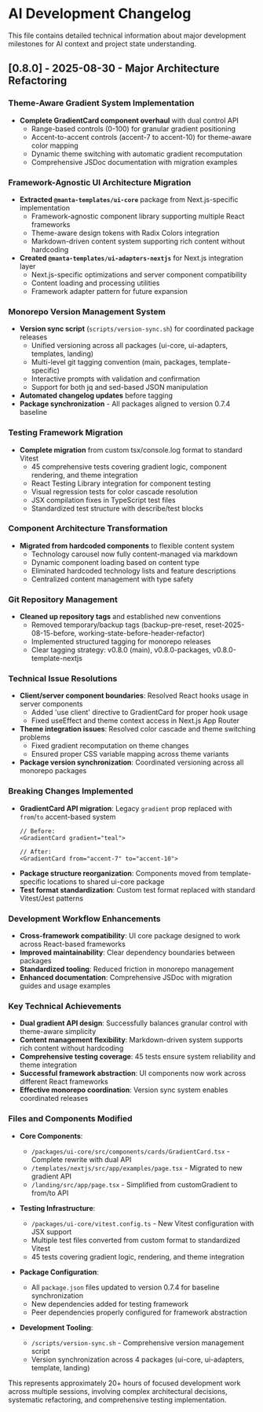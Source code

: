 # AI Development Changelog

This file contains detailed technical information about major development milestones for AI context and project state understanding.

## [0.8.0] - 2025-08-30 - Major Architecture Refactoring

### Theme-Aware Gradient System Implementation
- **Complete GradientCard component overhaul** with dual control API
  - Range-based controls (0-100) for granular gradient positioning
  - Accent-to-accent controls (accent-7 to accent-10) for theme-aware color mapping
  - Dynamic theme switching with automatic gradient recomputation
  - Comprehensive JSDoc documentation with migration examples

### Framework-Agnostic UI Architecture Migration
- **Extracted `@manta-templates/ui-core`** package from Next.js-specific implementation
  - Framework-agnostic component library supporting multiple React frameworks
  - Theme-aware design tokens with Radix Colors integration
  - Markdown-driven content system supporting rich content without hardcoding
- **Created `@manta-templates/ui-adapters-nextjs`** for Next.js integration layer
  - Next.js-specific optimizations and server component compatibility
  - Content loading and processing utilities
  - Framework adapter pattern for future expansion

### Monorepo Version Management System
- **Version sync script** (`scripts/version-sync.sh`) for coordinated package releases
  - Unified versioning across all packages (ui-core, ui-adapters, templates, landing)
  - Multi-level git tagging convention (main, packages, template-specific)
  - Interactive prompts with validation and confirmation
  - Support for both jq and sed-based JSON manipulation
- **Automated changelog updates** before tagging
- **Package synchronization** - All packages aligned to version 0.7.4 baseline

### Testing Framework Migration
- **Complete migration** from custom tsx/console.log format to standard Vitest
  - 45 comprehensive tests covering gradient logic, component rendering, and theme integration
  - React Testing Library integration for component testing
  - Visual regression tests for color cascade resolution
  - JSX compilation fixes in TypeScript test files
  - Standardized test structure with describe/test blocks

### Component Architecture Transformation
- **Migrated from hardcoded components** to flexible content system
  - Technology carousel now fully content-managed via markdown
  - Dynamic component loading based on content type
  - Eliminated hardcoded technology lists and feature descriptions
  - Centralized content management with type safety

### Git Repository Management
- **Cleaned up repository tags** and established new conventions
  - Removed temporary/backup tags (backup-pre-reset, reset-2025-08-15-before, working-state-before-header-refactor)
  - Implemented structured tagging for monorepo releases
  - Clear tagging strategy: v0.8.0 (main), v0.8.0-packages, v0.8.0-template-nextjs

### Technical Issue Resolutions
- **Client/server component boundaries**: Resolved React hooks usage in server components
  - Added 'use client' directive to GradientCard for proper hook usage
  - Fixed useEffect and theme context access in Next.js App Router
- **Theme integration issues**: Resolved color cascade and theme switching problems
  - Fixed gradient recomputation on theme changes
  - Ensured proper CSS variable mapping across theme variants
- **Package version synchronization**: Coordinated versioning across all monorepo packages

### Breaking Changes Implemented
- **GradientCard API migration**: Legacy `gradient` prop replaced with `from`/`to` accent-based system
  ```tsx
  // Before:
  <GradientCard gradient="teal">
  
  // After:
  <GradientCard from="accent-7" to="accent-10">
  ```
- **Package structure reorganization**: Components moved from template-specific locations to shared ui-core package
- **Test format standardization**: Custom test format replaced with standard Vitest/Jest patterns

### Development Workflow Enhancements
- **Cross-framework compatibility**: UI core package designed to work across React-based frameworks
- **Improved maintainability**: Clear dependency boundaries between packages
- **Standardized tooling**: Reduced friction in monorepo management
- **Enhanced documentation**: Comprehensive JSDoc with migration guides and usage examples

### Key Technical Achievements
- **Dual gradient API design**: Successfully balances granular control with theme-aware simplicity
- **Content management flexibility**: Markdown-driven system supports rich content without hardcoding
- **Comprehensive testing coverage**: 45 tests ensure system reliability and theme integration
- **Successful framework abstraction**: UI components now work across different React frameworks
- **Effective monorepo coordination**: Version sync system enables coordinated releases

### Files and Components Modified
- **Core Components**:
  - `/packages/ui-core/src/components/cards/GradientCard.tsx` - Complete rewrite with dual API
  - `/templates/nextjs/src/app/examples/page.tsx` - Migrated to new gradient API
  - `/landing/src/app/page.tsx` - Simplified from customGradient to from/to API

- **Testing Infrastructure**:
  - `/packages/ui-core/vitest.config.ts` - New Vitest configuration with JSX support
  - Multiple test files converted from custom format to standardized Vitest
  - 45 tests covering gradient logic, rendering, and theme integration

- **Package Configuration**:
  - All `package.json` files updated to version 0.7.4 for baseline synchronization
  - New dependencies added for testing framework
  - Peer dependencies properly configured for framework abstraction

- **Development Tooling**:
  - `/scripts/version-sync.sh` - Comprehensive version management script
  - Version synchronization across 4 packages (ui-core, ui-adapters, template, landing)

This represents approximately 20+ hours of focused development work across multiple sessions, involving complex architectural decisions, systematic refactoring, and comprehensive testing implementation.
